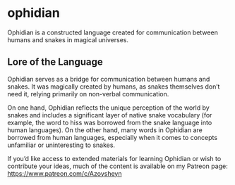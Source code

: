 # ophidian

Ophidian is a constructed language created for communication between humans and snakes in magical universes.

## Lore of the Language
Ophidian serves as a bridge for communication between humans and snakes. It was magically created by humans, as snakes themselves don’t need it, relying primarily on non-verbal communication.

On one hand, Ophidian reflects the unique perception of the world by snakes and includes a significant layer of native snake vocabulary (for example, the word to hiss was borrowed from the snake language into human languages). On the other hand, many words in Ophidian are borrowed from human languages, especially when it comes to concepts unfamiliar or uninteresting to snakes.

If you’d like access to extended materials for learning Ophidian or wish to contribute your ideas, much of the content is available on my Patreon page: https://www.patreon.com/c/Azoysheyn
